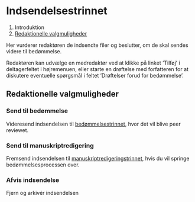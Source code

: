 # Indsendelsestrinnet

1. Introduktion
2. [Redaktionelle valgmuligheder](#redaktionelle-valgmuligheder)

Her vurderer redaktøren de indsendte filer og beslutter, om de skal sendes videre til bedømmelse.

Redaktøren kan udvælge en medredaktør ved at klikke på linket ’Tilføj’ i deltagerfeltet i højremenuen, eller starte en drøftelse med forfatteren for at diskutere eventuelle spørgsmål i feltet ’Drøftelser forud for bedømmelse’. 

## Redaktionelle valgmuligheder

### Send til bedømmelse

Videresend indsendelsen til [bedømmelsestrinnet](/bedoemmelsestrinnet.md), hvor det vil blive peer reviewet.

### Send til manuskriptredigering

Fremsend indsendelsen til [manuskriptredigeringstrinnet](/manuskriptredigering.md), hvis du vil springe bedømmelsesprocessen over.

### Afvis indsendelse

Fjern og arkivér indsendelsen

